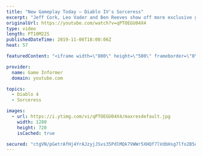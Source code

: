 ```yaml
---
title: "New Gameplay Today – Diablo IV's Sorceress"
excerpt: "Jeff Cork, Leo Vader and Ben Reeves show off more exclusive gameplay of Diablo IV, which can be viewed without commentary at ..."
originalUrl: https://youtube.com/watch?v=qPTOEGU04X4
type: video
length: PT10M22S
publishedDateTime: 2019-11-06T18:00:06Z
heat: 57

featuredContent: "<iframe width=\"800\" height=\"500\" frameborder=\"0\" src=\"https://www.youtube.com/embed/qPTOEGU04X4\" allow=\"accelerometer; autoplay; encrypted-media; gyroscope; picture-in-picture\" allowfullscreen></iframe>"

provider:
  name: Game Informer
  domain: youtube.com

topics:
  - Diablo 4
  - Sorceress

images:
  - url: https://i.ytimg.com/vi/qPTOEGU04X4/maxresdefault.jpg
    width: 1280
    height: 720
    isCached: true

secured: "ctgVN/pGetrAfHj4YrAJzyjJSvs35PdlMQk7VWWr5XHQf7lVdbHsg7lfo2B5oUOIXveUmCY9DKIJxaXKQBZklbE089OInCcLJtlrq39iYKpTXOCZJludnjGoFNmFg0YpuOstj/H9WbL2kU7QWWu4NdOaXQx5Mxw1ccHEeJfZ3Xa9VudEbqYLkD/YWBkm+NBKn0JDwdfO+4LO2deA+oaxOJ7+u4gko8AbQKa4+jbyCsu5JXD5qtyKe0hZlAQ/962BEkXftlXNmpu2jg6wlY6IXZQwGJtpUtu5NHLyGhywo8TaOqRc3swABbJR+YlbpgsDrMeMOqw0XY3e3mh8lmM+98X65OJFyLPZd7ypF3wgVE/hsZLs7sAom1G1LDy9uqH1QZVpPczEv9c+Hlk2jLqiGZnyTUOlYfJUm8jNYa0uDMVSCt91MsBE9Od/Vnee1w9Q;c4K2VpQnIYhUAOd5TphN2Q=="
---
```


